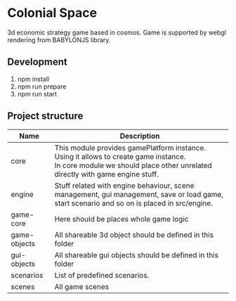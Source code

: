 # Colonial Space

3d economic strategy game based in cosmos. Game is supported by webgl rendering from BABYLONJS library.

## Development

1. npm install
2. npm run prepare
3. npm run start

## Project structure

| Name         | Description                                                                                                                                                              |
|--------------|--------------------------------------------------------------------------------------------------------------------------------------------------------------------------|
| core         | This module provides gamePlatform instance. Using it allows to create game instance. <br/>In core module we should place other unrelated directly with game engine stuff. |
| engine       | Stuff related with engine behaviour, scene management, gui management, save or load game, start scenario and so on is placed in src/engine.                              |
| game-core    | Here should be places whole game logic                                                                                                                                   |
| game-objects | All shareable 3d object should be defined in this folder                                                                                                                 |
| gui-objects  | All shareable gui objects should be defined in this folder                                                                                                               |
| scenarios    | List of predefined scenarios.                                                                                                                                            |
| scenes       | All game scenes                                                                                                                                                          |
